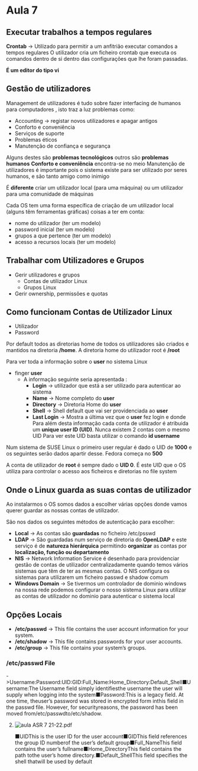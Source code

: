 # Aula 7
## Executar trabalhos a tempos regulares
**Crontab** -> Utilizado para permitir a um anfitrião executar comandos a tempos regulares 
O utilizador cria um ficheiro crontab que executa os comandos dentro de si dentro das configurações que lhe foram passadas.

**É um editor do tipo vi**

## Gestão de utilizadores
Management de utilizadores é tudo sobre fazer interfacing de humanos para computadores , isto traz a luz problemas como:
- Accounting -> registar novos utilizadores e apagar antigos
- Conforto e conveniência
- Serviços de suporte
- Problemas éticos
- Manutenção de confiança e segurança

Alguns destes são **problemas tecnológicos** outros são **problemas humanos**
**Conforto e conveniência** encontra-se no meio
Manutenção de utilizadores é importante pois o sistema existe para ser utilizado por seres  humanos, e são tanto amigo como inimigo

É **diferente** criar um utilizador local (para uma máquina) ou um utilizador para uma comunidade de máquinas

Cada OS tem uma forma específica de criação de um utilizador local (alguns têm ferramentas gráficas) coisas a ter em conta:

- nome do utilizador (ter um modelo)
- password inicial (ter um modelo)
- grupos a que pertence (ter um modelo)
- acesso a recursos locais (ter um modelo)

## Trabalhar com Utilizadores e Grupos
- Gerir utilizadores e grupos
	- Contas de utilizador Linux
	- Grupos Linux
- Gerir ownership, permissões e quotas

## Como funcionam Contas de Utilizador Linux
- Utilizador
- Password

Por default todos as diretorias home de todos os utilizadores são criados e mantidos na diretoria **/home**.
A diretoria home do utilizador root é **/root**

Para ver toda a informação sobre o **user** no sistema Linux 
- finger **user**
	- A informação seguinte seria apresentada :
		- **Login** -> utilizador que está a ser utilizado para autenticar ao sistema
		-  **Name** -> Nome completo do **user**
		- **Directory** -> Diretoria Home do **user**
		- **Shell** -> Shell default que vai ser providenciada ao **user**
		- **Last Login** -> Mostra a última vez que o **user** fez login e donde
Para além desta informação cada conta de utilizador é atribuida um **unique user ID (UID)**. Nunca existem 2 contas com o mesmo UID
Para ver este UID basta utilizar o comando
**id username**

Num sistema de SUSE Linux o primeiro user regular é dado o UID de **1000** e os seguintes serão dados apartir desse. Fedora começa no **500**

A conta de utilizador de **root** é sempre dado o **UID 0**. É este UID que o OS utiliza para controlar o acesso aos ficheiros e diretorias no file system

## Onde o Linux guarda as suas contas de utilizador
Ao instalarmos o OS somos dados a escolher várias opções donde vamos querer guardar as nossas contas de utilizador.

São nos dados os seguintes métodos de autenticação para escolher:
- **Local** -> As contas são **guardadas** no ficheiro /etc/psswd
- **LDAP** -> São guardadas num serviço de diretoria do **OpenLDAP** e este serviço é de **natureza hierárquica** permitindo **organizar** as contas por **localização, função ou departamento**
- **NIS** -> Network Information Service é desenhado para providenciar gestão de contas de utilizador centralizadamente quando temos vários sistemas que têm de ter as mesmas contas. O NIS configura os sistemas para utilizarem um ficheiro passwd e shadow comum
- **Windows Domain** -> Se tivermos um controlador de dominio windows na nossa rede podemos configurar o nosso sistema Linux para utilizar as contas de utilizador no dominio para autenticar o sistema local

## **Opções Locais**
- **/etc/passwd** -> This file contains the user account information for your system.
- **/etc/shadow** -> This file contains passwords for your user accounts.
- **/etc/group** -> This file contains your system’s groups.


### /etc/passwd File
->Username:Password:UID:GID:Full_Name:Home_Directory:Default_Shell■Username:The Username field simply identifiesthe username the user will supply when logging into the system■Password:This is a legacy field. At one time, theuser’s password was stored in encrypted form inthis field in the passwd file. However, for securityreasons, the password has been moved from/etc/passwdto/etc/shadow.
    
2.  ![aula ASR 7 21-22.pdf](https://uc1f19c645b6aa4468aca9db3dda.previews.dropboxusercontent.com/p/pdf_img/ABj0dBnV60-bxTzfwQ6yi38sgigiueD4IQh5Y0A_qZpwcJ-P6zk6mflZmTippBI13ffrZs3QTHrZihphH5mKzYl9huR-frAWqdMu-Bljr7FOOEpyVHfE-CWV9fBxzUUHT2OFiaBwI1aXhPizabi8MChfb25vRvDm3xF7PC6GhNfhrfaERgwfYFKJWm7FVFW8JJlaKEtPFgn81wnphorIALQe1C6Wg1XhmNHbt6mzlyWbGs4cdh7w53FrYMrVoUy0nN7Cq-Qr5RdAFs-QxWdgDGVd78cSbZECDKJbbFOTHx9JQnKoJ8_J6bddypbHNhn2YJSF4uMEG6Mj5zWKSN5ddiqJ0yaBrlbImtLmehme--vknJHv3BPMML9JqjdkfNzP7xmAJ6vp7cM0bXBnxliPmg9O/p.png?page=25&scale_percent=0)
    
    ■UIDThis is the user ID for the user account■GIDThis field references the group ID numberof the user’s default group■Full_NameThis field contains the user’s fullname■Home_DirectoryThis field contains the path tothe user’s home directory.■Default_ShellThis field specifies the shell thatwill be used by default
